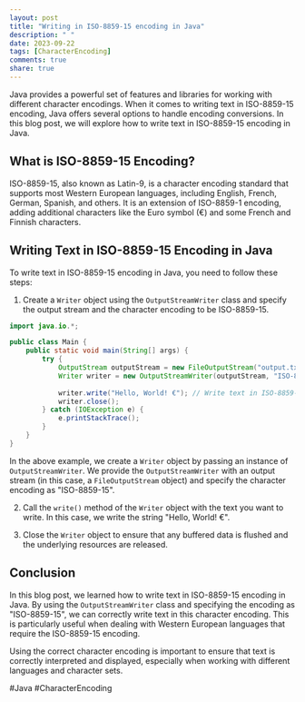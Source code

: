 ```yaml
---
layout: post
title: "Writing in ISO-8859-15 encoding in Java"
description: " "
date: 2023-09-22
tags: [CharacterEncoding]
comments: true
share: true
---
```


Java provides a powerful set of features and libraries for working with different character encodings. When it comes to writing text in ISO-8859-15 encoding, Java offers several options to handle encoding conversions. In this blog post, we will explore how to write text in ISO-8859-15 encoding in Java.

## What is ISO-8859-15 Encoding?

ISO-8859-15, also known as Latin-9, is a character encoding standard that supports most Western European languages, including English, French, German, Spanish, and others. It is an extension of ISO-8859-1 encoding, adding additional characters like the Euro symbol (€) and some French and Finnish characters.

## Writing Text in ISO-8859-15 Encoding in Java

To write text in ISO-8859-15 encoding in Java, you need to follow these steps:

1. Create a `Writer` object using the `OutputStreamWriter` class and specify the output stream and the character encoding to be ISO-8859-15.

```java
import java.io.*;

public class Main {
    public static void main(String[] args) {
        try {
            OutputStream outputStream = new FileOutputStream("output.txt");
            Writer writer = new OutputStreamWriter(outputStream, "ISO-8859-15");
            
            writer.write("Hello, World! €"); // Write text in ISO-8859-15 encoding
            writer.close();
        } catch (IOException e) {
            e.printStackTrace();
        }
    }
}
```

In the above example, we create a `Writer` object by passing an instance of `OutputStreamWriter`. We provide the `OutputStreamWriter` with an output stream (in this case, a `FileOutputStream` object) and specify the character encoding as "ISO-8859-15".

2. Call the `write()` method of the `Writer` object with the text you want to write. In this case, we write the string "Hello, World! €".

3. Close the `Writer` object to ensure that any buffered data is flushed and the underlying resources are released.

## Conclusion

In this blog post, we learned how to write text in ISO-8859-15 encoding in Java. By using the `OutputStreamWriter` class and specifying the encoding as "ISO-8859-15", we can correctly write text in this character encoding. This is particularly useful when dealing with Western European languages that require the ISO-8859-15 encoding. 

Using the correct character encoding is important to ensure that text is correctly interpreted and displayed, especially when working with different languages and character sets.

#Java #CharacterEncoding